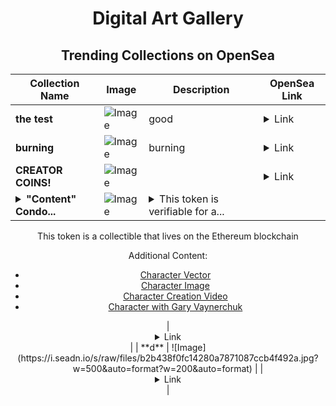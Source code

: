 <div align="center">

# Digital Art Gallery

## Trending Collections on OpenSea

| Collection Name                       | Image                                                                                     | Description                       | OpenSea Link                                                                                          |
|---------------------------------------|-------------------------------------------------------------------------------------------|-----------------------------------|--------------------------------------------------------------------------------------------------------|
| **the test** | ![Image](https://i.seadn.io/s/raw/files/3f0301536daeee340b2be40e3b3180a9.png?w=500&auto=format?w=200&auto=format) | good | <details><summary>Link</summary>[the test](https://opensea.io/collection/the-test-14)</details> |
| **burning** | ![Image](https://i.seadn.io/s/raw/files/e25e12a597c3cb0b5074f3aa0eab2504.png?w=500&auto=format?w=200&auto=format) | burning | <details><summary>Link</summary>[burning](https://opensea.io/collection/burning-37)</details> |
| **CREATOR COINS!** | ![Image](https://i.seadn.io/s/raw/files/6eb9e5bb6e680a7aa6a90f9f58b34fe9.png?w=500&auto=format?w=200&auto=format) |  | <details><summary>Link</summary>[CREATOR COINS!](https://opensea.io/collection/creator-coins-3)</details> |
| **<details><summary>"Content" Condo...</summary>"Content" Condor</details>** | ![Image](https://i.seadn.io/s/raw/files/ff8b9730f335add0454890e9ace2be83.jpg?w=500&auto=format?w=200&auto=format) | <details><summary>This token is verifiable for a...</summary>This token is verifiable for admission to VeeCon 2023, 2024

This token is a collectible that lives on the Ethereum blockchain

Additional Content:

- [Character Vector](https://cdn.veefriends.com/f6pXbdBrDkgJjmSV-_XTrDCsS97-QXp2H6Yu0fLSCB0/3164.svg)
- [Character Image](https://cdn.veefriends.com/f6pXbdBrDkgJjmSV-_XTrDCsS97-QXp2H6Yu0fLSCB0/4003.png) 
- [Character Creation Video](https://cdn.veefriends.com/f6pXbdBrDkgJjmSV-_XTrDCsS97-QXp2H6Yu0fLSCB0/849.mp4)
- [Character with Gary Vaynerchuk](https://cdn.veefriends.com/f6pXbdBrDkgJjmSV-_XTrDCsS97-QXp2H6Yu0fLSCB0/833.jpg) 
</details> | <details><summary>Link</summary>["Content" Condor](https://opensea.io/collection/content-condor-8746)</details> |
| **d** | ![Image](https://i.seadn.io/s/raw/files/b2b438f0fc14280a7871087ccb4f492a.jpg?w=500&auto=format?w=200&auto=format) |  | <details><summary>Link</summary>[d](https://opensea.io/collection/d-11462)</details> |

</div>